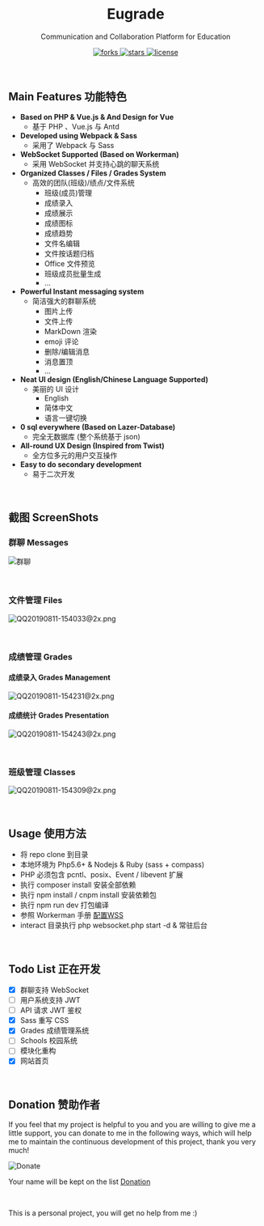 <div align="center">
  <h1>Eugrade</h1>
  <p>Communication and Collaboration Platform for Education</p>
  <a href="https://github.com/HelipengTony/pokers">
    <img src="https://img.shields.io/github/forks/HelipengTony/pokers.svg" alt="forks">
  </a>

  <a href="https://github.com/HelipengTony/pokers">
    <img src="https://img.shields.io/github/stars/HelipengTony/pokers.svg" alt="stars">
  </a>

  <a href="https://github.com/HelipengTony/pokers">
    <img src="https://img.shields.io/github/license/HelipengTony/pokers.svg" alt="license">
  </a>
</div>

<br/>

<br/>

## Main Features 功能特色
+ **Based on PHP & Vue.js & And Design for Vue**
  - 基于 PHP 、Vue.js 与 Antd
+ **Developed using Webpack & Sass**
  - 采用了 Webpack 与 Sass
+ **WebSocket Supported (Based on Workerman)**
  - 采用 WebSocket 并支持心跳的聊天系统
+ **Organized Classes / Files / Grades System**
  - 高效的团队(班级)/绩点/文件系统
    - 班级(成员)管理
    - 成绩录入
    - 成绩展示
    - 成绩图标
    - 成绩趋势
    - 文件名编辑
    - 文件按话题归档
    - Office 文件预览
    - 班级成员批量生成
    - ...
+ **Powerful Instant messaging system**
  - 简洁强大的群聊系统
    - 图片上传
    - 文件上传
    - MarkDown 渲染
    - emoji 评论
    - 删除/编辑消息
    - 消息置顶
    - ...
+ **Neat UI design (English/Chinese Language Supported)**
  - 美丽的 UI 设计
    - English
    - 简体中文
    - 语言一键切换
+ **0 sql everywhere (Based on Lazer-Database)**
  - 完全无数据库 (整个系统基于 json)
+ **All-round UX Design (Inspired from Twist)**
  - 全方位多元的用户交互操作
+ **Easy to do secondary development**
  - 易于二次开发

<br/>

## 截图 ScreenShots

### 群聊 Messages
![群聊](https://i.loli.net/2019/08/11/9mlG8aY1pk26vVc.png)

<br/>

### 文件管理 Files
![QQ20190811-154033@2x.png](https://i.loli.net/2019/08/11/7TrzcqCoj6JBMLZ.png)

<br/>

### 成绩管理 Grades
#### 成绩录入 Grades Management
![QQ20190811-154231@2x.png](https://i.loli.net/2019/08/11/slKgJBHyPR3awpY.png)

#### 成绩统计 Grades Presentation
![QQ20190811-154243@2x.png](https://i.loli.net/2019/08/11/geo13G6n4S5Oxud.png)

<br/>

### 班级管理 Classes
![QQ20190811-154309@2x.png](https://i.loli.net/2019/08/11/hVxluvskWZtI7wc.png)

<br/>

## Usage 使用方法
+ 将 repo clone 到目录
+ 本地环境为 Php5.6+ & Nodejs & Ruby (sass + compass)
+ PHP 必须包含 pcntl、posix、Event / libevent 扩展
+ 执行 composer install 安装全部依赖
+ 执行 npm install / cnpm install 安装依赖包
+ 执行 npm run dev 打包编译
+ 参照 Workerman 手册 [配置WSS](http://doc.workerman.net/faq/secure-websocket-server.html)
+ interact 目录执行 php websocket.php start -d & 常驻后台

<br/>

## Todo List 正在开发
+ [x] 群聊支持 WebSocket
+ [ ] 用户系统支持 JWT
+ [ ] API 请求 JWT 鉴权
+ [x] Sass 重写 CSS
+ [x] Grades 成绩管理系统
+ [ ] Schools 校园系统
+ [ ] 模块化重构
+ [x] 网站首页

<br/>

## Donation 赞助作者
If you feel that my project is helpful to you and you are willing to give me a little support, you can donate to me in the following ways, which will help me to maintain the continuous development of this project, thank you very much!
<br/>

![Donate](https://i.loli.net/2019/02/18/5c6a80afd1e26.png)

Your name will be kept on the list [Donation](https://www.snapaper.com/donate)

<br/>

This is a personal project, you will get no help from me :)
